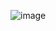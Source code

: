 ![image](https://user-images.githubusercontent.com/65980405/141414238-62be3154-a1e7-4021-941f-011f5697a57b.png)

